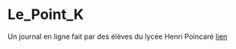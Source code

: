 # Le_Point_K

Un journal en ligne fait par des élèves du lycée Henri Poincaré
[lien](https://nath54.github.io/Le_Point_K/index.html)
